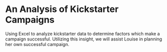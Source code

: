 # An Analysis of Kickstarter Campaigns
Using Excel to analyze kickstarter data to determine factors which make a campaign successful. Utilizing this insight, we will assist Louise in planning her own successful campaign.
